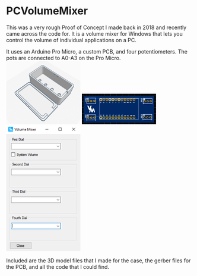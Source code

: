 # PCVolumeMixer

This was a very rough Proof of Concept I made back in 2018 and recently came across the code for. It is a volume mixer for Windows that lets you control the volume of individual applications on a PC.

It uses an Arduino Pro Micro, a custom PCB, and four potentiometers.
The pots are connected to A0-A3 on the Pro Micro.
<img alt="3D Printed Case" src="https://github.com/blaketilghman/PCVolumeMixer/blob/master/images/Case.PNG?raw=true" width="200">
<img alt="Custom PCB" src="https://github.com/blaketilghman/PCVolumeMixer/blob/master/images/PCB.PNG?raw=true" width="200">
<img alt="Screenshot" src="https://github.com/blaketilghman/PCVolumeMixer/blob/master/images/Capture.PNG?raw=true" width="200">

Included are the 3D model files that I made for the case, the gerber files for the PCB, and all the code that I could find.
